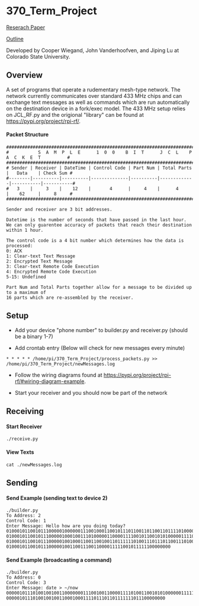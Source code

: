 # 370_Term_Project
 
 [Reserach Paper](https://docs.google.com/document/d/1NyC_Sf42hO-JUMay74-VKHViBrYexRQepyeW85B04mw/edit?usp=sharing)
 
 [Outline](https://docs.google.com/document/d/1OVfjGXZzx0KkbRxPxZe4xIjUputQPQnoWX9WUllVHjY/edit?usp=sharing)
 
 Developed by Cooper Wiegand, John Vanderhoofven, and Jiping Lu at Colorado State University.

## Overview ##
A set of programs that operate a rudementary mesh-type network. The network currently communicates over standard 433 MHz chips and can exchange text messages as well as commands which are run automatically on the destination device in a fork/exec model. The 433 MHz setup relies on JCL_RF.py and the origional "library" can be found at https://pypi.org/project/rpi-rf/.

#### Packet Structure ####
```
################################################################################################
#           S  A  M  P  L  E      1  0  0    B  I  T      J  C  L    P  A  C  K  E  T          #
################################################################################################
# Sender | Receiver | DateTime | Control Code | Part Num | Total Parts |   Data    | Check Sum #
#--------|----------|----------|--------------|----------|-------------|-----------|-----------#
#   3    |     3    |    12    |       4      |     4    |      4      |    62     |     8     #
################################################################################################

Sender and receiver are 3 bit addresses.

Datetime is the number of seconds that have passed in the last hour.
We can only guarentee accuracy of packets that reach their destination within 1 hour.

The control code is a 4 bit number which determines how the data is processed:
0: ACK
1: Clear-text Text Message
2: Encrypted Text Message
3: Clear-text Remote Code Execution
4: Encrypted Remote Code Execution
5-15: Undefined

Part Num and Total Parts together allow for a message to be divided up to a maximum of 
16 parts which are re-assembled by the receiver.
```

## Setup ##
- Add your device "phone number" to builder.py and receiver.py (should be a binary 1-7)

- Add crontab entry (Below will check for new messages every minute)
```
* * * * * /home/pi/370_Term_Project/process_packets.py >> /home/pi/370_Term_Project/newMessages.log
```

- Follow the wiring diagrams found at https://pypi.org/project/rpi-rf/#wiring-diagram-example.

- Start your receiver and you should now be part of the network

## Receiving ##

#### Start Receiver ####
```
./receive.py
```

#### View Texts ####
```
cat ./newMessages.log
```

## Sending ##

#### Send Example (sending text to device 2) ####
```
./builder.py 
To Address: 2
Control Code: 1
Enter Message: Hello how are you doing today?
0100010110010111000001000000111001000110010111011001101100110111101000001101000110111111101100000000
0100010110010111000001000100111010000011000011110010110010101000001111001110111111101010100000000000
0100010110010111000001001000110011001001101111110100111011101100111010000011101001101111110000000000
01000101100101110000010011001110011000011111001011111100000000
```

#### Send Example (broadcasting a command) ####
```
./builder.py 
To Address: 0
Control Code: 3
Enter Message: date > ~/now
0000010111010010010011000000011100100110000111101001100101010000001111100100000111111001011100000000
000001011101001001001100010001111011101101111111011100000000
```

